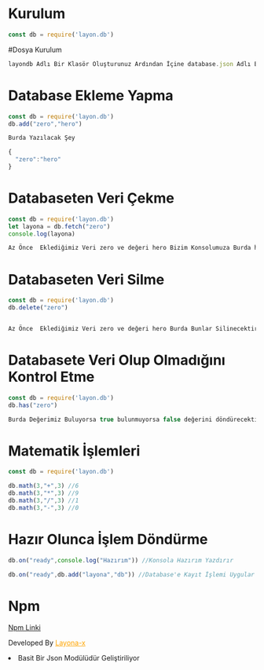 # Kurulum 
```js
const db = require('layon.db')
```

#Dosya Kurulum 
```js
layondb Adlı Bir Klasör Oluşturunuz Ardından İçine database.json Adlı Bir Dosya Oluşturun Sonra Bu Dosyasının İçine {} Şu İşareti Atın Ve Hazir!
```

# Database Ekleme Yapma
```js
const db = require('layon.db')
db.add("zero","hero")

Burda Yazılacak Şey

{
  "zero":"hero"
}
```

# Databaseten Veri Çekme
```js
const db = require('layon.db')
let layona = db.fetch("zero")
console.log(layona)

Az Önce  Eklediğimiz Veri zero ve değeri hero Bizim Konsolumuza Burda hero değeri dönecektir 
```

# Databaseten Veri Silme
```js
const db = require('layon.db')
db.delete("zero")


Az Önce  Eklediğimiz Veri zero ve değeri hero Burda Bunlar Silinecektir ve Databaseinizde Başka Bir Veri Bulunmuyorsa {} database.json dosyamız böyle gözükecektir 
```

# Databasete Veri Olup Olmadığını Kontrol Etme
```js
const db = require('layon.db')
db.has("zero")

Burda Değerimiz Buluyorsa true bulunmuyorsa false değerini döndürecektir az önce sildigimiz için false döndürecektir 
```

# Matematik İşlemleri


```js
const db = require('layon.db')

db.math(3,"+",3) //6
db.math(3,"*",3) //9
db.math(3,"/",3) //1
db.math(3,"-",3) //0

```

# Hazır Olunca İşlem Döndürme


```js
db.on("ready",console.log("Hazırım")) //Konsola Hazırım Yazdırır

db.on("ready",db.add("layona","db")) //Database'e Kayıt İşlemi Uygular
```

# Npm

<a href="https://www.npmjs.com/package/layon.db">Npm Linki</a>
<p>Developed By <a style="color:ORANGE" href="https://discord.com/users/920315243106795570">Layona-x</a>
<li>Basit Bir Json Modülüdür Geliştiriliyor</li>

